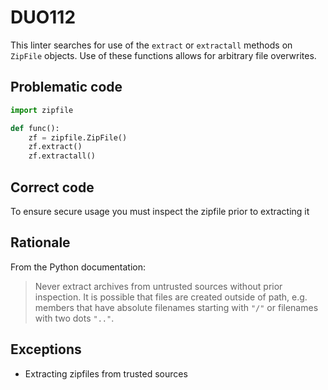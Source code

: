 # DUO112

This linter searches for use of the `extract` or `extractall` methods
on `ZipFile` objects. Use of these functions allows for arbitrary file
overwrites.

## Problematic code

```python
import zipfile

def func():
    zf = zipfile.ZipFile()
    zf.extract()
    zf.extractall()
```

## Correct code

To ensure secure usage you must inspect the zipfile prior to extracting it

## Rationale

From the Python documentation:

> Never extract archives from untrusted sources without prior inspection. It
> is possible that files are created outside of path, e.g. members that have
> absolute filenames starting with `"/"` or filenames with two dots `".."`.

## Exceptions

* Extracting zipfiles from trusted sources
